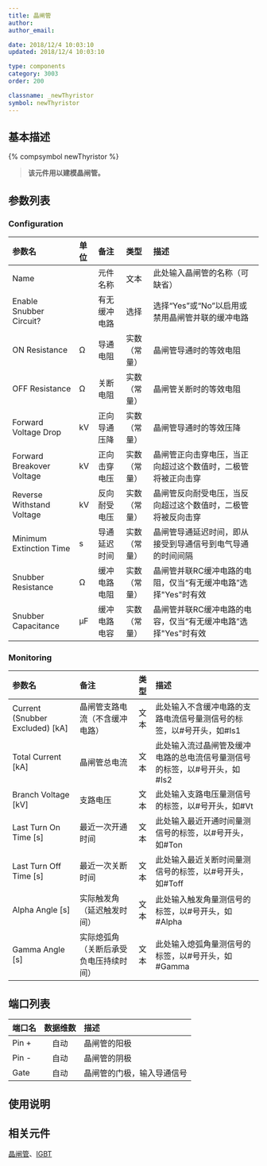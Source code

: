 ```yaml
---
title: 晶闸管
author: 
author_email:

date: 2018/12/4 10:03:10
updated: 2018/12/4 10:03:10

type: components
category: 3003
order: 200

classname: _newThyristor
symbol: newThyristor
---
```

## 基本描述
{% compsymbol newThyristor %}

> **该元件用以建模晶闸管。**

## 参数列表
### Configuration
| 参数名 | 单位 | 备注 | 类型 | 描述 |
| :--- | :--- | :--- | :--: | :--- |
| Name |  | 元件名称 | 文本 | 此处输入晶闸管的名称（可缺省） |
| Enable Snubber Circuit? |  | 有无缓冲电路 | 选择 | 选择“Yes”或“No”以启用或禁用晶闸管并联的缓冲电路 |
| ON Resistance | Ω | 导通电阻 | 实数（常量） | 晶闸管导通时的等效电阻 |
| OFF Resistance | Ω | 关断电阻 | 实数（常量） | 晶闸管关断时的等效电阻 |
| Forward Voltage Drop | kV | 正向导通压降 | 实数（常量） |晶闸管导通时的等效压降 |
| Forward Breakover Voltage | kV | 正向击穿电压 | 实数（常量） | 晶闸管正向击穿电压，当正向超过这个数值时，二极管将被正向击穿 |
| Reverse Withstand Voltage | kV | 反向耐受电压 | 实数（常量） | 晶闸管反向耐受电压，当反向超过这个数值时，二极管将被反向击穿 |
| Minimum Extinction Time | s | 导通延迟时间 | 实数（常量） | 晶闸管导通延迟时间，即从接受到导通信号到电气导通的时间间隔 |
| Snubber Resistance | Ω | 缓冲电路电阻 | 实数（常量） | 晶闸管并联RC缓冲电路的电阻，仅当“有无缓冲电路”选择"Yes"时有效 |
| Snubber Capacitance | μF | 缓冲电路电容 | 实数（常量） | 晶闸管并联RC缓冲电路的电容，仅当“有无缓冲电路”选择"Yes"时有效 |

### Monitoring
| 参数名 | 备注 | 类型 | 描述 |
| :--- | :--- | :--: | :--- |
| Current (Snubber Excluded) \[kA\] | 晶闸管支路电流（不含缓冲电路） | 文本 | 此处输入不含缓冲电路的支路电流信号量测信号的标签，以#号开头，如#Is1 |
| Total Current \[kA\] | 晶闸管总电流 | 文本 | 此处输入流过晶闸管及缓冲电路的总电流信号量测信号的标签，以#号开头，如#Is2  |
| Branch Voltage \[kV\] | 支路电压 | 文本 | 此处输入支路电压量测信号的标签，以#号开头，如#Vt |
| Last Turn On Time \[s\] | 最近一次开通时间 | 文本 |此处输入最近开通时间量测信号的标签，以#号开头，如#Ton   |
| Last Turn Off Time \[s\] | 最近一次关断时间 | 文本 | 此处输入最近关断时间量测信号的标签，以#号开头，如#Toff |
| Alpha Angle \[s\] | 实际触发角（延迟触发时间） | 文本 | 此处输入触发角量测信号的标签，以#号开头，如#Alpha |
| Gamma Angle \[s\] | 实际熄弧角（关断后承受负电压持续时间） | 文本 | 此处输入熄弧角量测信号的标签，以#号开头，如#Gamma |


## 端口列表

| 端口名 | 数据维数 | 描述 |
| :--- | :--:  | :--- |
| Pin + | 自动 | 晶闸管的阳极|
| Pin - | 自动 |晶闸管的阴极 |
| Gate | 自动 |晶闸管的门极，输入导通信号 |

## 使用说明



## 相关元件

[晶闸管](comp_newThyristor.html)、[IGBT](comp_newIGBT.html)
